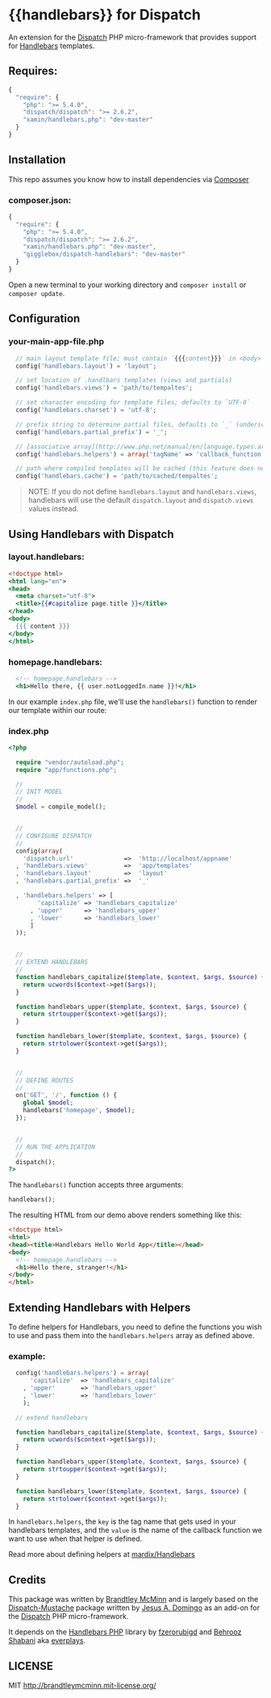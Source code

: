 # {{handlebars}} for Dispatch

An extension for the [Dispatch] PHP micro-framework that provides support for [Handlebars] templates.


## Requires: ##

```javascript
{
  "require": {
    "php": ">= 5.4.0",
    "dispatch/dispatch": ">= 2.6.2",
    "xamin/handlebars.php": "dev-master"
  }
}
```


## Installation ##

This repo assumes you know how to install dependencies via [Composer]

### composer.json: ###
```javascript
{
  "require": {
    "php": ">= 5.4.0",
    "dispatch/dispatch": ">= 2.6.2",
    "xamin/handlebars.php": "dev-master",
    "gigglebox/dispatch-handlebars": "dev-master"
  }
}
```

Open a new terminal to your working directory and `composer install` or `composer update`.


## Configuration ##

### your-main-app-file.php
```php
  // main layout template file; must contain `{{{content}}}` in <body>
  config('handlebars.layout') = 'layout';

  // set location of .handlbars templates (views and partials)
  config('handlebars.views') = 'path/to/tempaltes';

  // set character encoding for template files; defaults to `UTF-8`
  config('handlebars.charset') = 'utf-8';

  // prefix string to determine partial files, defaults to `_` (underscore)
  config('handlebars.partial_prefix') = '_';

  // [associative array](http://www.php.net/manual/en/language.types.array.php) of tagname and function names
  config('handlebars.helpers') = array('tagName' => 'callback_function');

  // path where compiled templates will be cached (this feature does not work yet)
  config('handlebars.cache') = 'path/to/cached/tempaltes';
```


>NOTE: If you do not define `handlebars.layout` and `handlebars.views`, handlebars will use the default `dispatch.layout` and `dispatch.views` values instead.


## Using Handlebars with Dispatch ##

### layout.handlebars: ###
```handlebars
<!doctype html>
<html lang="en">
<head>
  <meta charset="utf-8">
  <title>{{#capitalize page.title }}</title>
</head>
<body>
  {{{ content }}}
</body>
</html>
```

### homepage.handlebars: ###
```handlebars
  <!-- homepage.handlebars -->
  <h1>Hello there, {{ user.notLoggedIn.name }}!</h1>
```

In our example `index.php` file, we'll use the `handlebars()` function to render our template within our route:

### index.php ###
```php
<?php

  require "vendor/autoload.php";
  require "app/functions.php";

  //
  // INIT MODEL
  //
  $model = compile_model();


  //
  // CONFIGURE DISPATCH
  //
  config(array(
    'dispatch.url'              =>  'http://localhost/appname'
  , 'handlebars.views'          =>  'app/templates'
  , 'handlebars.layout'         =>  'layout'
  , 'handlebars.partial_prefix' =>  '_'

  , 'handlebars.helpers' => [
        'capitalize' => 'handlebars_capitalize'
      , 'upper'      => 'handlebars_upper'
      , 'lower'      => 'handlebars_lower'
      ]
  ));


  //
  // EXTEND HANDLEBARS
  //
  function handlebars_capitalize($template, $context, $args, $source) {
    return ucwords($context->get($args));
  }

  function handlebars_upper($template, $context, $args, $source) {
    return strtoupper($context->get($args));
  }

  function handlebars_lower($template, $context, $args, $source) {
    return strtolower($context->get($args));
  }


  //
  // DEFINE ROUTES
  //
  on('GET', '/', function () {
    global $model;
    handlebars('homepage', $model);
  });


  //
  // RUN THE APPLICATION
  //
  dispatch();
?>
```

The `handlebars()` function accepts three arguments:

```php
handlebars();
```

The resulting HTML from our demo above renders something like this:

```html
<!doctype html>
<html>
<head><title>Handlebars Hello World App</title></head>
<body>
  <!-- homepage.handlebars -->
  <h1>Hello there, stranger!</h1>
</body>
</html>
```


## Extending Handlebars with Helpers ##

To define helpers for Handlebars, you need to define the functions you wish to use and pass them into the `handlebars.helpers` array as defined above.

### example: ###
```php
  config('handlebars.helpers') = array(
      'capitalize'  => 'handlebars_capitalize'
    , 'upper'       => 'handlebars_upper'
    , 'lower'       => 'handlebars_lower'
    );

  // extend handlebars

  function handlebars_capitalize($template, $context, $args, $source) {
    return ucwords($context->get($args));
  }

  function handlebars_upper($template, $context, $args, $source) {
    return strtoupper($context->get($args));
  }

  function handlebars_lower($template, $context, $args, $source) {
    return strtolower($context->get($args));
  }
```

In `handlebars.helpers`, the `key` is the tag name that gets used in your handlebars templates, and the `value` is the name of the callback function we want to use when that helper is defined.

Read more about defining helpers at [mardix/Handlebars](https://github.com/mardix/Handlebars#writing-your-own-helpers)




## Credits ##

This package was written by [Brandtley McMinn] and is largely based on the [Dispatch-Mustache] package written by [Jesus A. Domingo] as an add-on for the
[Dispatch] PHP micro-framework.

It depends on the [Handlebars PHP] library by [fzerorubigd] and [Behrooz Shabani] aka [everplays].

[Brandtley McMinn]: https://github.com/giggleboxstudios/
[Jesus A. Domingo]: http://noodlehaus.github.io/
[Dispatch]: http://noodlehaus.github.io/dispatch/
[Handlebars]: http://handlebarsjs.com/
[Handlebars PHP]: https://github.com/XaminProject/handlebars.php
[Dispatch-Mustache]: https://github.com/noodlehaus/dispatch-mustache/
[fzerorubigd]: https://github.com/fzerorubigd/
[Behrooz Shabani]: https://github.com/everplays/
[everplays]: https://github.com/everplays/
[Composer]: https://getcomposer.org/

## LICENSE
MIT <http://brandtleymcminn.mit-license.org/>

